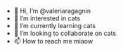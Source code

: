 - 👋 Hi, I’m @valeriaragagnin
- 👀 I’m interested in cats
- 🌱 I’m currently learning cats
- 💞️ I’m looking to collaborate on cats
- 📫 How to reach me miaow

<!---
valeriaragagnin/valeriaragagnin is a ✨ special ✨ repository because its `README.md` (this file) appears on your GitHub profile.
You can click the Preview link to take a look at your changes.
--->
